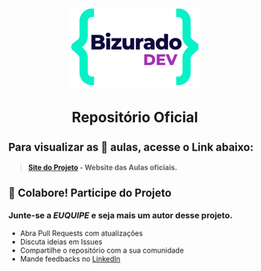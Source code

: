 <p align="center">
      <img src="img\web-site\logo-home2.png" alt="Logo-bizuradodev" width="260" height="160">
  
  <h1 align="center">Repositório Oficial</h1>
</p>

## Para visualizar as 📕 aulas, acesse o Link abaixo:
 
> ####  [Site do Projeto](https://rodrusantu-dev.github.io/Bizurado-Dev/) - Website das Aulas oficiais.


## 🚨 Colabore! Participe do Projeto
### Junte-se a *EUQUIPE* e seja mais um autor desse projeto.

- Abra Pull Requests com atualizações
- Discuta ideias em Issues
- Compartilhe o repositório com a sua comunidade
- Mande feedbacks no [LinkedIn](https://www.linkedin.com/in/rsantosmenezes/)